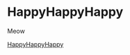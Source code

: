 # HappyHappyHappy
Meow

<a href="https://anonymous-hf.github.io/HappyHappyHappy/">HappyHappyHappy</a>
